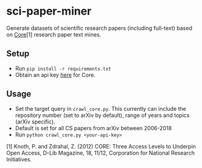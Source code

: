 # sci-paper-miner
Generate datasets of scientific research papers (including full-text) based on [Core](https://core.ac.uk/services)[1] research paper text mines. 

## Setup
 - Run `pip install -r requirements.txt`
 - Obtain an api key [here](https://core.ac.uk/api-keys/register) for Core. 
## Usage
 - Set the target query in `crawl_core.py`. This currently can include the repository number (set to arXiv by default), range of years and topics (arXiv specific). 
 - Default is set for all CS papers from arXiv between 2006-2018
 - Run `python crawl_core.py <your-api-key>`


[1] Knoth, P. and Zdrahal, Z. (2012) CORE: Three Access Levels to Underpin Open Access, D-Lib Magazine, 18, 11/12, Corporation for National Research Initiatives.
